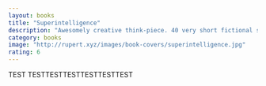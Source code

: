 ```yaml
---
layout: books
title: "Superintelligence"
description: "Awesomely creative think-piece. 40 very short fictional stories about what happens when you die. The framework is inspiring for anyone: coming up with 40 different answers to any one question. But they’re also just brilliant ideas and powerful little fables. I just read it a 2nd time and love it even more now."
category: books
image: "http://rupert.xyz/images/book-covers/superintelligence.jpg"
rating: 6
---
```


TEST
TESTTESTTESTTESTTESTTEST
